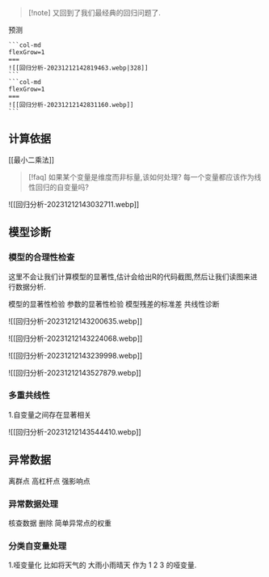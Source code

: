 
>[!note] 又回到了我们最经典的回归问题了. 


预测
````col
```col-md
flexGrow=1
===
![[回归分析-20231212142819463.webp|328]]
```
```col-md
flexGrow=1
===
![[回归分析-20231212142831160.webp]]
```
````



## 计算依据 

[[最小二乘法]]

>[!faq] 
>如果某个变量是维度而非标量,该如何处理? 
>每一个变量都应该作为线性回归的自变量吗? 
>

![[回归分析-20231212143032711.webp]]


## 模型诊断

### 模型的合理性检查

这里不会让我们计算模型的显著性,估计会给出R的代码截图,然后让我们读图来进行数据分析. 

模型的显著性检验 
参数的显著性检验
模型残差的标准差
共线性诊断 



![[回归分析-20231212143200635.webp]]

![[回归分析-20231212143224068.webp]]


![[回归分析-20231212143239998.webp]]




![[回归分析-20231212143527879.webp]]



### 多重共线性
1.自变量之间存在显著相关

![[回归分析-20231212143544410.webp]]


## 异常数据 

离群点 
高杠杆点
强影响点

### 异常数据处理 

核查数据 
删除 
简单异常点的权重

### 分类自变量处理 

1.哑变量化 
比如将天气的 大雨小雨晴天 作为 1 2 3 的哑变量. 

